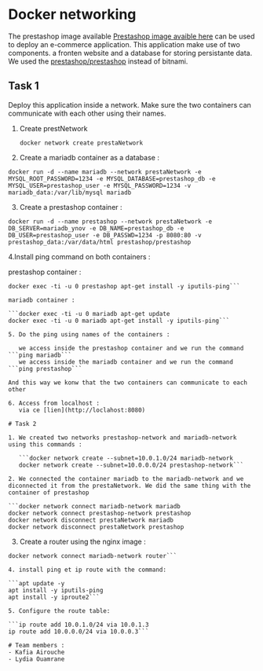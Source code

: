 

# Docker networking

The prestashop image available [Prestashop image avaible here](https://hub.docker.com/r/bitnami/prestashop) can be used to deploy an e-commerce application. This application make use of two components. a fronten website and a database for storing persistante data.
We used the [prestashop/prestashop](https://hub.docker.com/r/prestashop/prestashop) instead of bitnami.

## Task 1

Deploy this application inside a network. Make sure the two containers can communicate with each other using their names.
1. Create prestNetwork
   
   ```docker network create prestaNetwork```
   
2. Create a mariadb container as a database :
   
```docker run -d --name mariadb --network prestaNetwork -e MYSQL_ROOT_PASSWORD=1234 -e MYSQL_DATABASE=prestashop_db -e MYSQL_USER=prestashop_user -e MYSQL_PASSWORD=1234 -v mariadb_data:/var/lib/mysql mariadb```

3. Create a prestashop container :
   
```docker run -d --name prestashop --network prestaNetwork -e DB_SERVER=mariadb_ynov -e DB_NAME=prestashop_db -e DB_USER=prestashop_user -e DB_PASSWD=1234 -p 8080:80 -v prestashop_data:/var/data/html prestashop/prestashop```

4.Install ping command on both containers :
 
prestashop container :

```docker exec -ti -u 0 prestashop apt-get update
docker exec -ti -u 0 prestashop apt-get install -y iputils-ping```

mariadb container :

```docker exec -ti -u 0 mariadb apt-get update
docker exec -ti -u 0 mariadb apt-get install -y iputils-ping```

5. Do the ping using names of the containers :

   we access inside the prestashop container and we run the command ```ping mariadb```
   we access inside the mariadb container and we run the command ```ping prestashop```

And this way we konw that the two containers can communicate to each other

6. Access from localhost :
   via ce [lien](http://loclahost:8080)

# Task 2

1. We created two networks prestashop-network and mariadb-network using this commands :

   ```docker network create --subnet=10.0.1.0/24 mariadb-network
   docker network create --subnet=10.0.0.0/24 prestashop-network```

2. We connected the container mariadb to the mariadb-network and we diconnected it from the prestaNetwork. We did the same thing with the container of prestashop

```docker network connect mariadb-network mariadb
docker network connect prestashop-network prestashop
docker network disconnect prestaNetwork mariadb
docker network disconnect prestaNetwork prestashop
```
3. Create a router using the nginx image :
   
```docker run -d --name router --network prestashop-network --privileged -p 80:80 nginx
docker network connect mariadb-network router```

4. install ping et ip route with the command:

```apt update -y 
apt install -y iputils-ping
apt install -y iproute2```

5. Configure the route table:

```ip route add 10.0.1.0/24 via 10.0.1.3
ip route add 10.0.0.0/24 via 10.0.0.3```

# Team members : 
- Kafia Airouche
- Lydia Ouamrane

